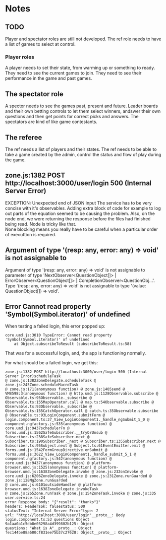 # Notes

## TODO

Player and spectator roles are still not developed.
The ref role needs to have a list of games to select at control.

### Player roles

A player needs to set their state, from warming up or something to ready. 
They need to see the current games to join. 
They need to see their performance in the game and past games. 

## The spectator role
A spector needs to see the games past, present and future. 
Leader boards and their own betting controls to let them select winners, 
andswer their own questions and then get points for correct picks and answers. 
The spectators are kind of like game contestants.


## The referee

The ref needs a list of players and their states.
The ref needs to be able to take a game created by the admin, 
control the status and flow of play during the game.


## zone.js:1382 POST http://localhost:3000/user/login 500 (Internal Server Error)
EXCEPTION: Unexpected end of JSON input
The service has to be very concise with it's observables. 
Adding extra block of code for example to log out parts of the equation seemed to be causing the problem.
Also, on the node end, we were returning the response before the files had finished being read.
Node is tricky like that.  
None blocking means you really have to be careful when a particular order of executtion is required.


## Argument of type '(resp: any, error: any) => void' is not assignable to 
Argument of type '(resp: any, error: any) => void' is not assignable to parameter of type 'NextObserver<QuestionObject[]> | ErrorObserver<QuestionObject[]> | CompletionObserver<QuestionObj...'.
  Type '(resp: any, error: any) => void' is not assignable to type '(value: QuestionObject[]) => void'.

## Error Cannot read property 'Symbol(Symbol.iterator)' of undefined

When testing a failed login, this error popped up:
```
core.umd.js:3010 TypeError: Cannot read property 'Symbol(Symbol.iterator)' of undefined
    at Object.subscribeToResult (subscribeToResult.ts:58)
```

That was for a successful login, and, the app is functioning normally.

For what should be a failed login, we get this:
```
zone.js:1382 POST http://localhost:3000/user/login 500 (Internal Server Error)scheduleTask 
@ zone.js:1382ZoneDelegate.scheduleTask @ zone.js:245Zone.scheduleMacroTask 
@ zone.js:171(anonymous function) @ zone.js:1405send @ VM8598:3(anonymous function) @ http.umd.js:1128Observable.subscribe @ Observable.ts:95Observable._subscribe @ Observable.ts:155MapOperator.call @ map.ts:54Observable.subscribe @ Observable.ts:93Observable._subscribe @ Observable.ts:155CatchOperator.call @ catch.ts:35Observable.subscribe @ Observable.ts:93LoginComponent.submitForm @ login.component.ts:37_View_LoginComponent1._handle_ngSubmit_5_0 @ component.ngfactory.js:535(anonymous function) @ core.umd.js:9437schedulerFn @ forms.umd.js:1562SafeSubscriber.__tryOrUnsub @ Subscriber.ts:238SafeSubscriber.next @ Subscriber.ts:190Subscriber._next @ Subscriber.ts:135Subscriber.next @ Subscriber.ts:95Subject.next @ Subject.ts:61EventEmitter.emit @ forms.umd.js:1542FormGroupDirective.onSubmit @ forms.umd.js:3622_View_LoginComponent1._handle_submit_5_1 @ component.ngfactory.js:542(anonymous function) @ core.umd.js:9437(anonymous function) @ platform-browser.umd.js:1525(anonymous function) @ platform-browser.umd.js:1638ZoneDelegate.invoke @ zone.js:232onInvoke @ core.umd.js:6206ZoneDelegate.invoke @ zone.js:231Zone.runGuarded @ zone.js:128NgZone.runGuarded 
@ core.umd.js:6101outsideHandler @ platform-browser.umd.js:1638ZoneDelegate.invokeTask 
@ zone.js:265Zone.runTask @ zone.js:154ZoneTask.invoke @ zone.js:335
user.service.ts:24 
error Response_body: "{"result": "thanks"}"
headers: Headersok: falsestatus: 500
statusText: "Internal Server Error"type: 2
url: "http://localhost:3000/user/login"__proto__: Body
login.component.ts:53 questions Object
9a1aa0a1c5db8e03298a4d399802b125: Object
questions: "What is A"__proto__: Object
fec144be88a600cf831ee75b37c27628: Object__proto__: Object
```
